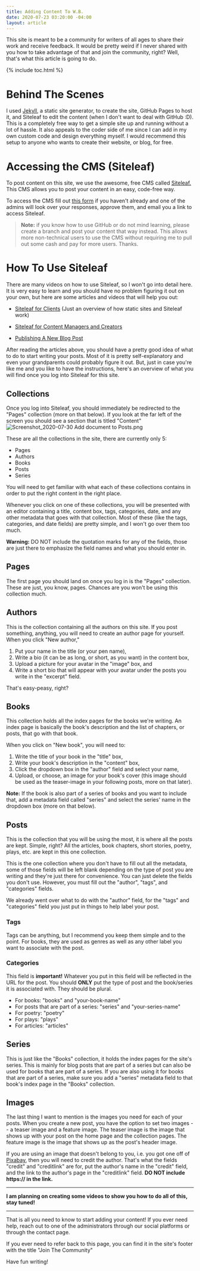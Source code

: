 ```yaml
---
title: Adding Content To W.B.
date: 2020-07-23 03:20:00 -04:00
layout: article
---
```


This site is meant to be a community for writers of all ages to share their work and receive feedback. It would be pretty weird if I never shared with you how to take advantage of that and join the community, right? Well, that's what this article is going to do.

{% include toc.html %}

# Behind The Scenes

I used [Jekyll](https://jekyllrb.com/), a static site generator, to create the site, GitHub Pages to host it, and Siteleaf to edit the content (when I don't want to deal with GitHub :D). This is a completely free way to get a simple site up and running without a lot of hassle. It also appeals to the coder side of me since I can add in my own custom code and design everything myself. I would recommend this setup to anyone who wants to create their website, or blog, for free.

# Accessing the CMS (Siteleaf)

To post content on this site, we use the awesome, free CMS called [Siteleaf.](https://siteleaf.com/) This CMS allows you to post your content in an easy, code-free way.

To access the CMS fill out [this form](/join-us/) if you haven't already and one of the admins will look over your responses, approve them, and email you a link to access Siteleaf.

> **Note:** if you know how to use GitHub or do not mind learning, please create a branch and post your content that way instead. This allows more non-technical users to use the CMS without requiring me to pull out some cash and pay for more users. Thanks.

# How To Use Siteleaf

There are many videos on how to use Siteleaf, so I won't go into detail here. It is very easy to learn and you should have no problem figuring it out on your own, but here are some articles and videos that will help you out:

* [Siteleaf for Clients](https://learn.siteleaf.com/getting-started/siteleaf-for-clients/) (Just an overview of how static sites and Siteleaf work)

* [Siteleaf for Content Managers and Creators](https://www.siteleaf.com/blog/siteleaf-for-content-managers-and-creators/)

* [Publishing A New Blog Post](https://www.siteleaf.com/blog/publishing-a-new-blog-post/)

After reading the articles above, you should have a pretty good idea of what to do to start writing your posts. Most of it is pretty self-explanatory and even your grandparents could probably figure it out. But, just in case you're like me and you like to have the instructions, here's an overview of what you will find once you log into Siteleaf for this site.

## Collections
Once you log into Siteleaf, you should immediately be redirected to the "Pages" collection (more on that below). If you look at the far left of the screen you should see a section that is titled "Content"
![Screenshot_2020-07-30 Add document to Posts.png](/uploads/Screenshot_2020-07-30%20Add%20document%20to%20Posts.png)

These are all the collections in the site, there are currently only 5:
- Pages
- Authors
- Books
- Posts
- Series

You will need to get familiar with what each of these collections contains in order to put the right content in the right place.

Whenever you click on one of these collections, you will be presented with an editor containing a title, content box, tags, categories, date, and any other metadata that goes with that collection. Most of these (like the tags, categories, and date fields) are pretty simple, and I won't go over them too much.

**Warning:** DO NOT include the quotation marks for any of the fields, those are just there to emphasize the field names and what you should enter in.

## Pages
The first page you should land on once you log in is the "Pages" collection. These are just, you know, pages. Chances are you won't be using this collection much.

## Authors
This is the collection containing all the authors on this site. If you post something, anything, you will need to create an author page for yourself. When you click "New author," 
1. Put your name in the title (or your pen name),
2. Write a bio (it can be as long, or short, as you want) in the content box,
3. Upload a picture for your avatar in the "image" box, and 
4. Write a short bio that will appear with your avatar under the posts you write in the "excerpt" field.

That's easy-peasy, right?

## Books
This collection holds all the index pages for the books we're writing. An index page is basically the book's description and the list of chapters, or posts, that go with that book.

When you click on "New book", you will need to:
1. Write the title of your book in the "title" box,
2. Write your book's description in the "content" box,
3. Click the dropdown box in the "author" field and select your name,
4. Upload, or choose, an image for your book's cover (this image should be used as the teaser-image in your following posts, more on that later).

**Note:** If the book is also part of a series of books and you want to include that, add a metadata field called "series" and select the series' name in the dropdown box (more on that below).

## Posts
This is the collection that you will be using the most, it is where all the posts are kept. Simple, right? All the articles, book chapters, short stories, poetry, plays, etc. are kept in this one collection.

This is the one collection where you don't have to fill out all the metadata, some of those fields will be left blank depending on the type of post you are writing and they're just there for convenience. You can just delete the fields you don't use. However, you must fill out the "author", "tags", and "categories" fields.

We already went over what to do with the "author" field, for the "tags" and "categories" field you just put in things to help label your post.

### Tags
Tags can be anything, but I recommend you keep them simple and to the point. For books, they are used as genres as well as any other label you want to associate with the post.

### Categories
This field is **important!** Whatever you put in this field will be reflected in the URL for the post. You should **ONLY** put the type of post and the book/series it is associated with. They should be plural.

- For books: "books" and "your-book-name"
- For posts that are part of a series: "series" and "your-series-name"
- For poetry: "poetry"
- For plays: "plays"
- For articles: "articles"

## Series
This is just like the "Books" collection, it holds the index pages for the site's series. This is mainly for blog posts that are part of a series but can also be used for books that are part of a series. If you are also using it for books that are part of a series, make sure you add a "series" metadata field to that book's index page in the "Books" collection.

## Images
The last thing I want to mention is the images you need for each of your posts. When you create a new post, you have the option to set two images -- a teaser image and a feature image. The teaser image is the image that shows up with your post on the home page and the collection pages. The feature image is the image that shows up as the post's header image.

If you are using an image that doesn't belong to you, i.e. you got one off of [Pixabay](https://pixabay.com), then you will need to credit the author. That's what the fields "credit" and "creditlink" are for, put the author's name in the "credit" field, and the link to the author's page in the "creditlink" field. **DO NOT include https:// in the link.**

---

**I am planning on creating some videos to show you how to do all of this, stay tuned!**

---

That is all you need to know to start adding your content! If you ever need help, reach out to one of the administrators through our social platforms or through the contact page.

If you ever need to refer back to this page, you can find it in the site's footer with the title "Join The Community"

Have fun writing!